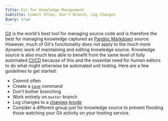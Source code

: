 ```yaml
---
Title: Git for Knowledge Management
Subtitle: Commit Often, Don't Branch, Log Changes
Query: true
---
```


[Git](https://duck.com/lite?kae=t&q=Git) is the world's best tool for managing source code and is therefore the best for managing knowledge captured as [Pandoc Markdown](/lang/md/pandoc) source. However, much of Git's functionality does not apply to the much more dynamic work of maintaining and editing knowledge source. Knowledge source is also much less able to benefit from the same level of fully automated [CI/CD](/what/knowledge/cicd/) because of this and the essential need for *human* editors to do what might otherwise be automated unit testing. Here are a few guidelines to get started:

* Commit often
* Create a [`save`](/tools/git/save/) command
* Don't bother branching
* Work entirely on `master` branch
* Log changes to a [changes](/changes/) [knode](/what/knowledge/node/)
* Consider a different group just for knowledge source to prevent flooding those watching your Git activity on your hosting service.

